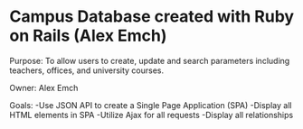 # Campus Database created with Ruby on Rails (Alex Emch)

Purpose: To allow users to create, update and search parameters including teachers, offices, and university courses.  

Owner: Alex Emch

Goals: 
  -Use JSON API to create a Single Page Application (SPA) 
  -Display all HTML elements in SPA
  -Utilize Ajax for all requests
  -Display all relationships
